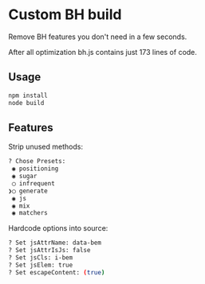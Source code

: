Custom BH build
===============

Remove BH features you don't need in a few seconds.

After all optimization bh.js contains just 173 lines of code.

Usage
-----

```bash
npm install
node build
```

Features
--------

Strip unused methods:

```bash
? Chose Presets: 
 ◉ positioning
 ◉ sugar
 ◯ infrequent
❯◯ generate
 ◉ js
 ◉ mix
 ◉ matchers
```

Hardcode options into source:

```bash
? Set jsAttrName: data-bem
? Set jsAttrIsJs: false
? Set jsCls: i-bem
? Set jsElem: true
? Set escapeContent: (true) 
```

